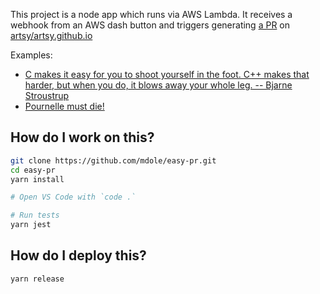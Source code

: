 This project is a node app which runs via AWS Lambda. It receives a webhook
from an AWS dash button and triggers generating [a PR](https://github.com/orta/memfs-or-file-map-to-github-branch.git) on [artsy/artsy.github.io](https://github.com/artsy/artsy.github.io)

Examples: 

- [C makes it easy for you to shoot yourself in the foot. C++ makes that harder, but when you do, it blows away your whole leg. -- Bjarne Stroustrup](https://github.com/artsy/artsy.github.io/pull/491)
- [Pournelle must die!](https://github.com/artsy/artsy.github.io/pull/490)

## How do I work on this?

```sh
git clone https://github.com/mdole/easy-pr.git
cd easy-pr
yarn install

# Open VS Code with `code .`

# Run tests
yarn jest
```

## How do I deploy this?

```sh
yarn release
```
